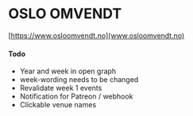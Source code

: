 # OSLO OMVENDT
[https://www.osloomvendt.no](www.osloomvendt.no)


#### Todo

- Year and week in open graph
- week-wording needs to be changed
- Revalidate week 1 events
- Notification for Patreon / webhook
- Clickable venue names
